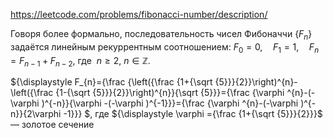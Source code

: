 https://leetcode.com/problems/fibonacci-number/description/

Говоря более формально, последовательность чисел Фибоначчи ${\displaystyle \{F_{n}\}}$ задаётся линейным рекуррентным соотношением: ${\displaystyle F_{0}=0,\quad F_{1}=1,\quad F_{n}=F_{n-1}+F_{n-2}}$,
где ${\displaystyle \ n\geqslant 2,\ n\in \mathbb {Z} }$.

${\displaystyle F_{n}={\frac {\left({\frac {1+{\sqrt {5}}}{2}}\right)^{n}-\left({\frac {1-{\sqrt {5}}}{2}}\right)^{n}}{\sqrt {5}}}={\frac {\varphi ^{n}-(-\varphi )^{-n}}{\varphi -(-\varphi )^{-1}}}={\frac {\varphi ^{n}-(-\varphi )^{-n}}{2\varphi -1}}} $,
где  ${\displaystyle \varphi ={\frac {1+{\sqrt {5}}}{2}}}$ — золотое сечение
